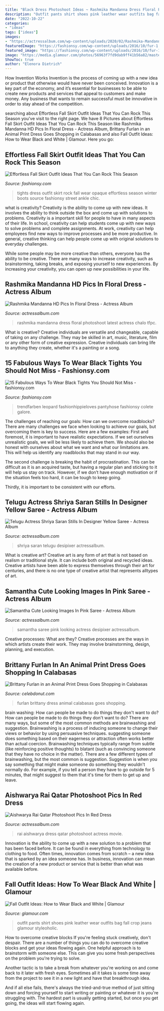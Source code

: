 ```yaml
---
title: "Black Dress Photoshoot Ideas ~ Rashmika Mandanna Dress Floral Photoshoot Latest Actress Chalo Tfpc"
description: "Outfit pants shirt shoes pink leather wear outfits bag fall crop jeans glamour styleoholic"
date: "2022-10-22"
categories:
- "ideas"
tags: ["ideas"]
images:
- "https://actressalbum.com/wp-content/uploads/2020/02/Rashmika-Mandanna-HD-Pics-In-Floral-Dress-6.jpg"
featuredImage: "https://fashionsy.com/wp-content/uploads/2016/10/fur-1.jpg"
featured_image: "https://fashionsy.com/wp-content/uploads/2016/10/fur-1.jpg"
image: "https://media.glamour.com/photos/56963f7fd9dab9ff41b56a82/master/h_1025,c_limit/slideshow-black-white-27-black-white-luella-june-main.jpg"
ShowToc: true
author: "Elenora Dietrich"
---
```



How Invention Works
Invention is the process of coming up with a new idea or product that otherwise would have never been conceived. Innovation is a key part of the economy, and it’s essential for businesses to be able to create new products and services that appeal to customers and make money. Any business that wants to remain successful must be innovative in order to stay ahead of the competition.

	

		
searching about Effortless Fall Skirt Outfit Ideas That You Can Rock This Season you've visit to the right page. We have 8 Pictures about Effortless Fall Skirt Outfit Ideas That You Can Rock This Season like Rashmika Mandanna HD Pics In Floral Dress - Actress Album, Brittany Furlan in an Animal Print Dress Goes Shopping in Calabasas and also Fall Outfit Ideas: How to Wear Black and White | Glamour. Here you go:
		
    
## Effortless Fall Skirt Outfit Ideas That You Can Rock This Season

<img loading=lazy src="http://fashionsy.com/wp-content/uploads/2017/09/fall-outfit-8.jpg" onerror="this.onerror=null;this.src='https://tse1.mm.bing.net/th?id=OIP.yzUodEA6iHXYKRrYL8wp5QHaLH&amp;pid=15.1';" alt="Effortless Fall Skirt Outfit Ideas That You Can Rock This Season">

_Source: fashionsy.com_

>tights dress outfit skirt rock fall wear opaque effortless season winter boots source fashionsy street ankle chic. 

	

what is creativity?
Creativity is the ability to come up with new ideas. It involves the ability to think outside the box and come up with solutions to problems.
Creativity is a important skill for people to have in many aspects of their life. In school, creativity can help students come up with new ways to solve problems and complete assignments. At work, creativity can help employees find new ways to improve processes and be more productive. In general, creative thinking can help people come up with original solutions to everyday challenges.

While some people may be more creative than others, everyone has the ability to be creative. There are many ways to increase creativity, such as brainstorming, taking breaks, and exposing yourself to new experiences. By increasing your creativity, you can open up new possibilities in your life.

    
## Rashmika Mandanna HD Pics In Floral Dress - Actress Album

<img loading=lazy src="https://actressalbum.com/wp-content/uploads/2020/02/Rashmika-Mandanna-HD-Pics-In-Floral-Dress-6.jpg" onerror="this.onerror=null;this.src='https://tse2.mm.bing.net/th?id=OIP.6m4fd6jex5n6VYIBV1nKQAHaLG&amp;pid=15.1';" alt="Rashmika Mandanna HD Pics In Floral Dress - Actress Album">

_Source: actressalbum.com_

>rashmika mandanna dress floral photoshoot latest actress chalo tfpc. 

	

What is creative?
Creative individuals are versatile and changeable, capable of taking on any challenge. They may be skilled in art, music, literature, film or any other form of creative expression. Creative individuals can bring life to anything they create, whether it's a painting or a song.

    
## 15 Fabulous Ways To Wear Black Tights You Should Not Miss - Fashionsy.com

<img loading=lazy src="https://fashionsy.com/wp-content/uploads/2016/10/fur-1.jpg" onerror="this.onerror=null;this.src='https://tse4.mm.bing.net/th?id=OIP.miAsgNU31TnnLogDDrlmLAHaLH&amp;pid=15.1';" alt="15 Fabulous Ways To Wear Black Tights You Should Not Miss - fashionsy.com">

_Source: fashionsy.com_

>trendfarben leopard fashionhippieloves pantyhose fashionsy colete galore. 

	

The challenges of reaching our goals: How can we overcome roadblocks?
There are many challenges we face when looking to achieve our goals, but overcoming them is key to success. Here are a few examples:
First and foremost, it is important to have realistic expectations. If we set ourselves unrealistic goals, we will be less likely to achieve them. We should also be honest with ourselves about what we want and what our limitations are. This will help us identify any roadblocks that may stand in our way.

The second challenge is breaking the habit of procrastination. This can be difficult as it is an acquired taste, but having a regular plan and sticking to it will help us stay on track. However, if we don’t have enough motivation or if the situation feels too hard, it can be tough to keep going.

Thirdly, it is important to be consistent with our efforts.

    
## Telugu Actress Shriya Saran Stills In Designer Yellow Saree - Actress Album

<img loading=lazy src="https://actressalbum.com/wp-content/uploads/2017/01/actressalbum.com_telugu-actress-shriya-saran-stills-in-designer-yellow-saree-3-768x1160.jpg" onerror="this.onerror=null;this.src='https://tse3.mm.bing.net/th?id=OIP.d6NYptsIDwnMN2JVWZxTzQHaLL&amp;pid=15.1';" alt="Telugu Actress Shriya Saran Stills In Designer Yellow Saree - Actress Album">

_Source: actressalbum.com_

>shriya saran telugu desipixer actressalbum. 

	

What is creative art?
Creative art is any form of art that is not based on realism or traditional style. It can include both original and recycled ideas. Creative artists have been able to express themselves through their art for centuries, and there is no one type of creative artist that represents alltypes of art.

    
## Samantha Cute Looking Images In Pink Saree - Actress Album

<img loading=lazy src="https://actressalbum.com/wp-content/uploads/2017/07/actressalbum.com_samantha-cute-looking-images-in-pink-saree.2.jpg" onerror="this.onerror=null;this.src='https://tse1.mm.bing.net/th?id=OIP.P3NYd8OBRs1-S-wVzbnCjgHaLL&amp;pid=15.1';" alt="Samantha Cute Looking Images In Pink Saree - Actress Album">

_Source: actressalbum.com_

>samantha saree pink looking actress desipixer actressalbum. 

	

Creative processes: What are they?
Creative processes are the ways in which artists create their work. They may involve brainstorming, design, planning, and execution.

    
## Brittany Furlan In An Animal Print Dress Goes Shopping In Calabasas

<img loading=lazy src="https://celebdonut.com/wp-content/uploads/2020/08/brittany-furlan-in-an-animal-print-dress-goes-shopping-in-calabasas-5.jpg" onerror="this.onerror=null;this.src='https://tse4.mm.bing.net/th?id=OIP.2czEQK1ajvzhIv-Fx79X6QHaLG&amp;pid=15.1';" alt="Brittany Furlan in an Animal Print Dress Goes Shopping in Calabasas">

_Source: celebdonut.com_

>furlan brittany dress animal calabasas goes shopping. 

	

brain washing: How can people be made to do things they don't want to do?
How can people be made to do things they don't want to do? There are many ways, but some of the most common methods are brainwashing and suggestion. Brainwashing is a process of inducing someone to change their views or behavior by using persuasive techniques. suggesting someone does something based on their eagerness or attraction often works better than actual coercion. Brainwashing techniques typically range from subtle (like reinforcing positive thoughts) to blatant (such as convincing someone that they have no choice in the matter). 
There are a few different types of brainwashing, but the most common is suggestion. Suggestion is when you say something that might make someone do something they wouldn't normally do. For example, if you tell a person they have to go outside for 5 minutes, that might suggest to them that it's time for them to get up and leave.

    
## Aishwarya Rai Qatar Photoshoot Pics In Red Dress

<img loading=lazy src="https://actressalbum.com/wp-content/uploads/2019/12/Aishwarya-Rai-Qatar-Photoshoot-Pics-In-Red-Dress-2.jpg" onerror="this.onerror=null;this.src='https://tse3.mm.bing.net/th?id=OIP.1hRJHWD7ar5YdyxPFeobeAHaLH&amp;pid=15.1';" alt="Aishwarya Rai Qatar Photoshoot Pics In Red Dress">

_Source: actressalbum.com_

>rai aishwarya dress qatar photoshoot actress movie. 

	

Innovation is the ability to come up with a new solution to a problem that has been faced before. It can be found in everything from technology to clothing to food. Often times, innovation comes from scratch – a new idea that is sparked by an idea someone has. In business, innovation can mean the creation of a new product or service that is better than what was available before.

    
## Fall Outfit Ideas: How To Wear Black And White | Glamour

<img loading=lazy src="https://media.glamour.com/photos/56963f7fd9dab9ff41b56a82/master/h_1025,c_limit/slideshow-black-white-27-black-white-luella-june-main.jpg" onerror="this.onerror=null;this.src='https://tse3.mm.bing.net/th?id=OIP.J85neDBqDnSJLaawidoJ5AHaLH&amp;pid=15.1';" alt="Fall Outfit Ideas: How to Wear Black and White | Glamour">

_Source: glamour.com_

>outfit pants shirt shoes pink leather wear outfits bag fall crop jeans glamour styleoholic. 

	

How to overcome creative blocks
If you're feeling stuck creatively, don't despair. There are a number of things you can do to overcome creative blocks and get your ideas flowing again.
One helpful approach is to brainstorm with someone else. This can give you some fresh perspectives on the problem you're trying to solve.

Another tactic is to take a break from whatever you're working on and come back to it later with fresh eyes. Sometimes all it takes is some time away from the project to see it in a new light and have that breakthrough idea.

And if all else fails, there's always the tried-and-true method of just sitting down and forcing yourself to start writing or painting or whatever it is you're struggling with. The hardest part is usually getting started, but once you get going, the ideas will start flowing again.

